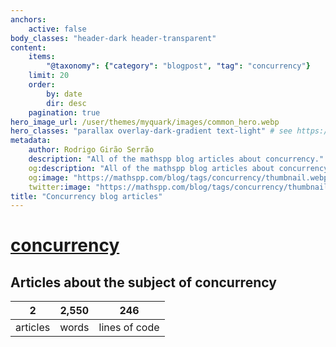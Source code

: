 ```yaml
---
anchors:
    active: false
body_classes: "header-dark header-transparent"
content:
    items:
        "@taxonomy": {"category": "blogpost", "tag": "concurrency"}
    limit: 20
    order:
        by: date
        dir: desc
    pagination: true
hero_image_url: /user/themes/myquark/images/common_hero.webp
hero_classes: "parallax overlay-dark-gradient text-light" # see https://demo.getgrav.org/blog-skeleton/blog/hero-classes
metadata:
    author: Rodrigo Girão Serrão
    description: "All of the mathspp blog articles about concurrency."
    og:description: "All of the mathspp blog articles about concurrency."
    og:image: "https://mathspp.com/blog/tags/concurrency/thumbnail.webp"
    twitter:image: "https://mathspp.com/blog/tags/concurrency/thumbnail.webp"
title: "Concurrency blog articles"
---
```


# <a href="/blog/tags/concurrency" class="label label-primary tag-title">concurrency</a>


## Articles about the subject of concurrency



<table class="stats-table">
    <thead>
        <tr>
            <th style="text-align: center;">2</th>
            <th style="text-align: center;">2,550</th>
            <th style="text-align: center;">246</th>
        </tr>
    </thead>
    <tbody>
        <tr>
            <td style="text-align: center;">articles</td>
            <td style="text-align: center;">words</td>
            <td style="text-align: center;">lines of code</td>
        </tr>
    </tbody>
</table>
